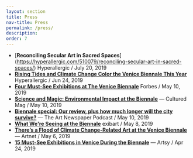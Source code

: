 ```yaml
---
layout: section
title: Press
nav-title: Press
permalink: /press/
description:
order: 7
---
```


- [**Reconciling Secular Art in Sacred Spaces**] (https://hyperallergic.com/510079/reconciling-secular-art-in-sacred-spaces/) Hyperallergic / July 20, 2019
- [**Rising Tides and Climate Change Color the Venice Biennale This Year**](https://hyperallergic.com/505716/rising-tides-and-climate-change-color-the-venice-biennale-this-year/) Hyperallergic / Jun 24, 2019
- [**Four Must-See Exhibitions at The Venice Biennale**](https://www.forbes.com/sites/natashawolff/2019/05/10/four-must-see-exhibitions-at-the-venice-biennale/) Forbes / May 10, 2019
- [**Science and Magic: Environmental Impact at the Biennale**](https://www.culturedmag.com/environmental-impact-venice-biennale/) — Cultured Mag / May 10, 2019
- [**Biennale special: Our review, plus how much longer will the city survive?**](https://www.theartnewspaper.com/podcast/venice-biennale-special-our-review-plus-how-much-longer-will-the-city-survive) — The Art Newspaper Podcast / May 10, 2019
- [**What We're Seeing at the Biennale**](http://www.exibart.com/notizia.asp?IDNotizia=62160&IDCategoria=204) exibart / May 8, 2019
- [**There’s a Flood of Climate Change-Related Art at the Venice Biennale**](https://news.artnet.com/art-world/climate-change-venice-biennale-1532290) — Artnet / May 6, 2019
- [**15 Must-See Exhibitions in Venice During the Biennale**](https://www.artsy.net/article/artsy-editorial-15-must-see-exhibitions-venice-biennale) — Artsy / Apr 24, 2019
